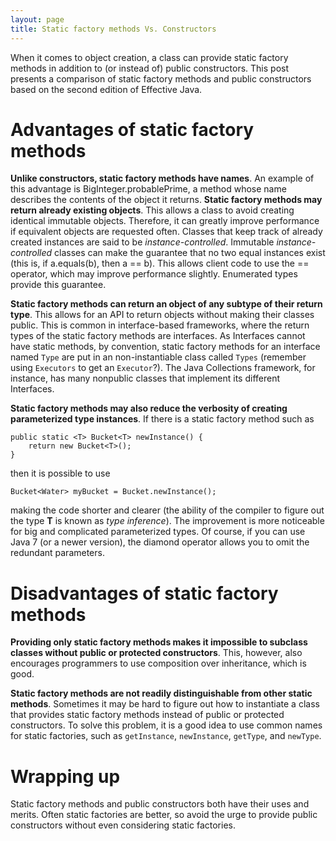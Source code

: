 ```yaml
---
layout: page
title: Static factory methods Vs. Constructors
---
```


When it comes to object creation, a class can provide static factory methods in
addition to (or instead of) public constructors. This post presents a
comparison of static factory methods and public constructors based on the
second edition of Effective Java.

# Advantages of static factory methods

**Unlike constructors, static factory methods have names**. An example of this
advantage is BigInteger.probablePrime, a method whose name describes the
contents of the object it returns. **Static factory methods may return already
existing objects**. This allows a class to avoid creating identical immutable
objects. Therefore, it can greatly improve performance if equivalent objects
are requested often. Classes that keep track of already created instances are
said to be _instance-controlled_. Immutable _instance-controlled_ classes can
make the guarantee that no two equal instances exist (this is, if a.equals(b),
then a == b). This allows client code to use the == operator, which may improve
performance slightly. Enumerated types provide this guarantee.

**Static factory methods can return an object of any subtype of their return
type**. This allows for an API to return objects without making their classes
public. This is common in interface-based frameworks, where the return types of
the static factory methods are interfaces. As Interfaces cannot have static
methods, by convention, static factory methods for an interface named `Type`
are put in an non-instantiable class called `Types` (remember using `Executors`
to get an `Executor`?). The Java Collections framework, for instance, has many
nonpublic classes that implement its different Interfaces. 

**Static factory methods may also reduce the verbosity of creating
parameterized type instances**. If there is a static factory method such as

    public static <T> Bucket<T> newInstance() {
        return new Bucket<T>();
    }

then it is possible to use

    Bucket<Water> myBucket = Bucket.newInstance();

making the code shorter and clearer (the ability of the compiler to figure out
the type **T** is known as _type inference_). The improvement is more
noticeable for big and complicated parameterized types. Of course, if you can
use Java 7 (or a newer version), the diamond operator allows you to omit the
redundant parameters.

# Disadvantages of static factory methods

**Providing only static factory methods makes it impossible to subclass classes
without public or protected constructors**. This, however, also encourages
programmers to use composition over inheritance, which is good.

**Static factory methods are not readily distinguishable from other static
methods**. Sometimes it may be hard to figure out how to instantiate a class
that provides static factory methods instead of public or protected
constructors. To solve this problem, it is a good idea to use common names for
static factories, such as `getInstance`, `newInstance`, `getType`, and
`newType`.

# Wrapping up

Static factory methods and public constructors both have their uses and merits.
Often static factories are better, so avoid the urge to provide public
constructors without even considering static factories.
